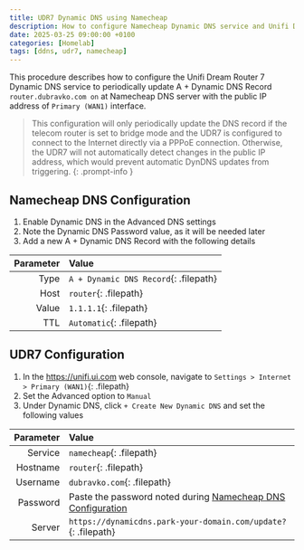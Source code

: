 ```yaml
---
title: UDR7 Dynamic DNS using Namecheap
description: How to configure Namecheap Dynamic DNS service and Unifi Dream Router 7
date: 2025-03-25 09:00:00 +0100
categories: [Homelab]
tags: [ddns, udr7, namecheap] 
---
```

This procedure describes how to configure the Unifi Dream Router 7 Dynamic DNS service to periodically update A + Dynamic DNS Record `router.dubravko.com on` at Namecheap DNS server with the public IP address of `Primary (WAN1)` interface.

> This configuration will only periodically update the DNS record if the telecom router is set to bridge mode and the UDR7 is configured to connect to the Internet directly via a PPPoE connection. Otherwise, the UDR7 will not automatically detect changes in the public IP address, which would prevent automatic DynDNS updates from triggering.
{: .prompt-info }


## Namecheap DNS Configuration

1. Enable Dynamic DNS in the Advanced DNS settings
2. Note the Dynamic DNS Password value, as it will be needed later
3. Add a new A + Dynamic DNS Record with the following details

|Parameter | Value                                 |
| -------: | :------------------------------------ |
|Type      | `A + Dynamic DNS Record`{: .filepath} |
|Host      | `router`{: .filepath}                 |
|Value     | `1.1.1.1`{: .filepath}                |
|TTL       | `Automatic`{: .filepath}              |

## UDR7 Configuration

1. In the <https://unifi.ui.com> web console, navigate to `Settings > Internet > Primary (WAN1)`{: .filepath}
2. Set the Advanced option to `Manual`
3. Under Dynamic DNS, click `+ Create New Dynamic DNS` and set the following values

|Parameter | Value                                                                                       |
| -------: | :------------------------------------------------------------------------------------------ |
|Service   | `namecheap`{: .filepath}                                                                    |
|Hostname  | `router`{: .filepath}                                                                       |
|Username  | `dubravko.com`{: .filepath}                                                                 |
|Password  | Paste the password noted during [Namecheap DNS Configuration](#namecheap-dns-configuration) |
|Server    | `https://dynamicdns.park-your-domain.com/update?`{: .filepath}                              |
